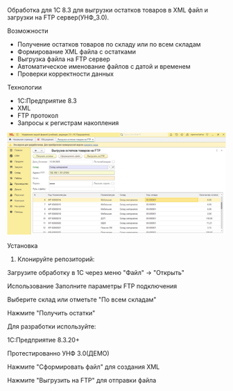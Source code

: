 




Обработка для 1С 8.3 для выгрузки остатков товаров в XML файл и загрузки на FTP сервер(УНФ_3.0).

 Возможности

-  Получение остатков товаров по складу или по всем складам
- Формирование XML файла с остатками
- Выгрузка файла на FTP сервер
- Автоматическое именование файлов с датой и временем
- Проверки корректности данных

 Технологии

- 1С:Предприятие 8.3
- XML
- FTP протокол
- Запросы к регистрам накопления

![Скриншот обработки](screenshot.png)

Установка

1. Клонируйте репозиторий:

Загрузите обработку в 1С через меню "Файл" → "Открыть"

Использование
Заполните параметры FTP подключения

Выберите склад или отметьте "По всем складам"

Нажмите "Получить остатки"

Для разработки используйте:

1С:Предприятие 8.3.20+

Протестированно УНФ 3.0(ДЕМО)

Нажмите "Сформировать файл" для создания XML

Нажмите "Выгрузить на FTP" для отправки файла

